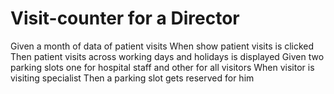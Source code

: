 # Visit-counter for a Director

  Given a month of data of patient visits When show patient visits is clicked Then patient visits across working days and holidays is displayed
  Given two parking slots one for hospital staff and other for all visitors When visitor is visiting specialist Then a parking slot gets reserved for him

